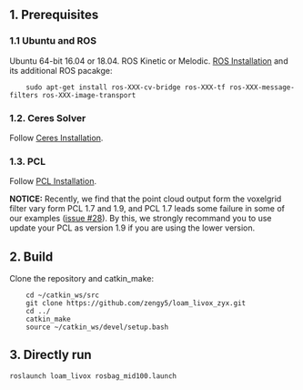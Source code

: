 ## 1. Prerequisites
### 1.1 **Ubuntu** and **ROS**
Ubuntu 64-bit 16.04 or 18.04.
ROS Kinetic or Melodic. [ROS Installation](http://wiki.ros.org/ROS/Installation) and its additional ROS pacakge:

```
    sudo apt-get install ros-XXX-cv-bridge ros-XXX-tf ros-XXX-message-filters ros-XXX-image-transport
```


### 1.2. **Ceres Solver**
Follow [Ceres Installation](http://ceres-solver.org/installation.html).

### 1.3. **PCL**
Follow [PCL Installation](http://www.pointclouds.org/downloads/linux.html).

**NOTICE:** Recently, we find that the point cloud output form the voxelgrid filter vary form PCL 1.7 and 1.9, and PCL 1.7 leads some failure in some of our examples ([issue #28](https://github.com/hku-mars/loam_livox/issues/28)). By this, we strongly recommand you to use update your PCL as version 1.9 if you are using the lower version.

## 2. Build
Clone the repository and catkin_make:

```
    cd ~/catkin_ws/src
    git clone https://github.com/zengy5/loam_livox_zyx.git
    cd ../
    catkin_make
    source ~/catkin_ws/devel/setup.bash
```
## 3. Directly run
    roslaunch loam_livox rosbag_mid100.launch